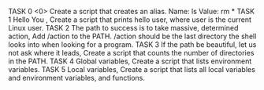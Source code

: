 TASK 0 <0> Create a script that creates an alias. Name: ls Value: rm *
TASK 1 Hello You , Create a script that prints hello user, where user is the current Linux user.
TASK 2 The path to success is to take massive, determined action, Add /action to the PATH. /action should be the last directory the shell looks into when looking for a program.
TASK 3 If the path be beautiful, let us not ask where it leads, Create a script that counts the number of directories in the PATH.
TASK 4 Global variables, Create a script that lists environment variables.
TASK 5  Local variables, Create a script that lists all local variables and environment variables, and functions.
